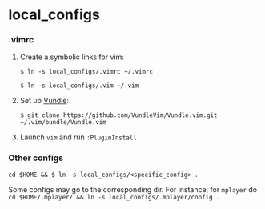 # local\_configs

### .vimrc

1. Create a symbolic links for vim:

    `$ ln -s local_configs/.vimrc ~/.vimrc`

    `$ ln -s local_configs/.vim ~/.vim`

2. Set up [Vundle](https://github.com/VundleVim/Vundle.vim):

    `$ git clone https://github.com/VundleVim/Vundle.vim.git ~/.vim/bundle/Vundle.vim`

3. Launch `vim` and run `:PluginInstall`

### Other configs

`cd $HOME && $ ln -s local_configs/<specific_config> .`

Some configs may go to the corresponding dir. For instance, for `mplayer` do
`cd $HOME/.mplayer/ && ln -s local_configs/.mplayer/config .`
